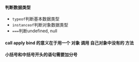 #### 判断数据类型
- `typeof`判断基本数据类型
- `instanceof`判断对象数据类型
- `===`判断undefined, null
#### call apply bind 的意义在于用一个 对象 调用 自己对象中没有的 方法
#### 小括号和中括号开头的语句需要加分号